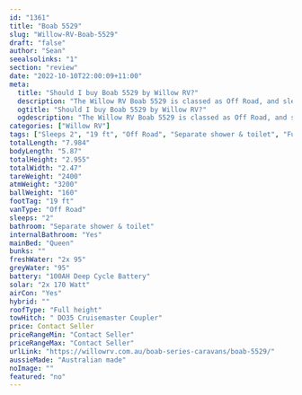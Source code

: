 ```yaml
---
id: "1361"
title: "Boab 5529"
slug: "Willow-RV-Boab-5529"
draft: "false"
author: "Sean"
seealsolinks: "1"
section: "review"
date: "2022-10-10T22:00:09+11:00"
meta:
  title: "Should I buy Boab 5529 by Willow RV?"
  description: "The Willow RV Boab 5529 is classed as Off Road, and sleeps 2 people. It is Australian made and comes in at 19 ft. It generally has Separate shower & toilet."
  ogtitle: "Should I buy Boab 5529 by Willow RV?"
  ogdescription: "The Willow RV Boab 5529 is classed as Off Road, and sleeps 2 people. It is Australian made and comes in at 19 ft. It generally has Separate shower & toilet."
categories: ["Willow RV"]
tags: ["Sleeps 2", "19 ft", "Off Road", "Separate shower & toilet", "Full height", "Price Unknown", "Australian made"]
totalLength: "7.984"
bodyLength: "5.87"
totalHeight: "2.955"
totalWidth: "2.47"
tareWeight: "2400"
atmWeight: "3200"
ballWeight: "160"
footTag: "19 ft"
vanType: "Off Road"
sleeps: "2"
bathroom: "Separate shower & toilet"
internalBathroom: "Yes"
mainBed: "Queen"
bunks: ""
freshWater: "2x 95"
greyWater: "95"
battery: "100AH Deep Cycle Battery"
solar: "2x 170 Watt"
airCon: "Yes"
hybrid: ""
roofType: "Full height"
towHitch: " DO35 Cruisemaster Coupler"
price: Contact Seller
priceRangeMin: "Contact Seller"
priceRangeMax: "Contact Seller"
urlLink: "https://willowrv.com.au/boab-series-caravans/boab-5529/"
aussieMade: "Australian made"
noImage: ""
featured: "no"
---
```

